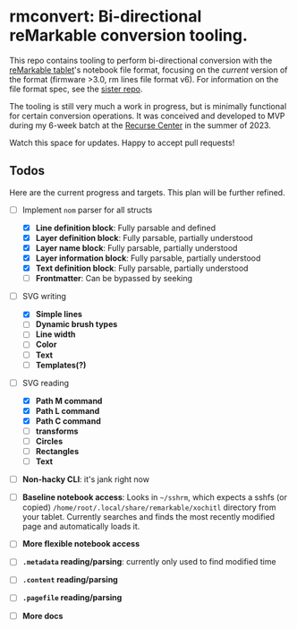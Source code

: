 # rmconvert: Bi-directional reMarkable conversion tooling.

This repo contains tooling to perform bi-directional conversion with the [reMarkable tablet](https://remarkable.com)'s notebook file format, focusing on the *current* version of the format (firmware >3.0, rm lines file format v6). For information on the file format spec, see the [sister repo](https://github.com/YakBarber/remarkable_file_format).

The tooling is still very much a work in progress, but is minimally functional for certain conversion operations. It was conceived and developed to MVP during my 6-week batch at the [Recurse Center](https://www.recurse.com) in the summer of 2023.

Watch this space for updates. Happy to accept pull requests!

## Todos

Here are the current progress and targets. This plan will be further refined.

- [ ] Implement `nom` parser for all structs
    - [x] **Line definition block**: Fully parsable and defined
    - [x] **Layer definition block**: Fully parsable, partially understood
    - [x] **Layer name block**: Fully parsable, partially understood
    - [x] **Layer information block**: Fully parsable, partially understood
    - [x] **Text definition block**: Fully parsable, partially understood
    - [ ] **Frontmatter**: Can be bypassed by seeking
- [ ] SVG writing
    - [x] **Simple lines**
    - [ ] **Dynamic brush types**
    - [ ] **Line width**
    - [ ] **Color**
    - [ ] **Text**
    - [ ] **Templates(?)**
- [ ] SVG reading
    - [x] **Path M command**
    - [x] **Path L command**
    - [x] **Path C command**
    - [ ] **transforms**
    - [ ] **Circles**
    - [ ] **Rectangles**
    - [ ] **Text**
- [ ] **Non-hacky CLI**: it's jank right now
- [ ] **Baseline notebook access**: Looks in `~/sshrm`, which expects a sshfs (or copied) `/home/root/.local/share/remarkable/xochitl` directory from your tablet. Currently searches and finds the most recently modified page and automatically loads it.
- [ ] **More flexible notebook access**
- [ ] **`.metadata` reading/parsing**: currently only used to find modified time
- [ ] **`.content` reading/parsing**
- [ ] **`.pagefile` reading/parsing**
- [ ] **More docs**

